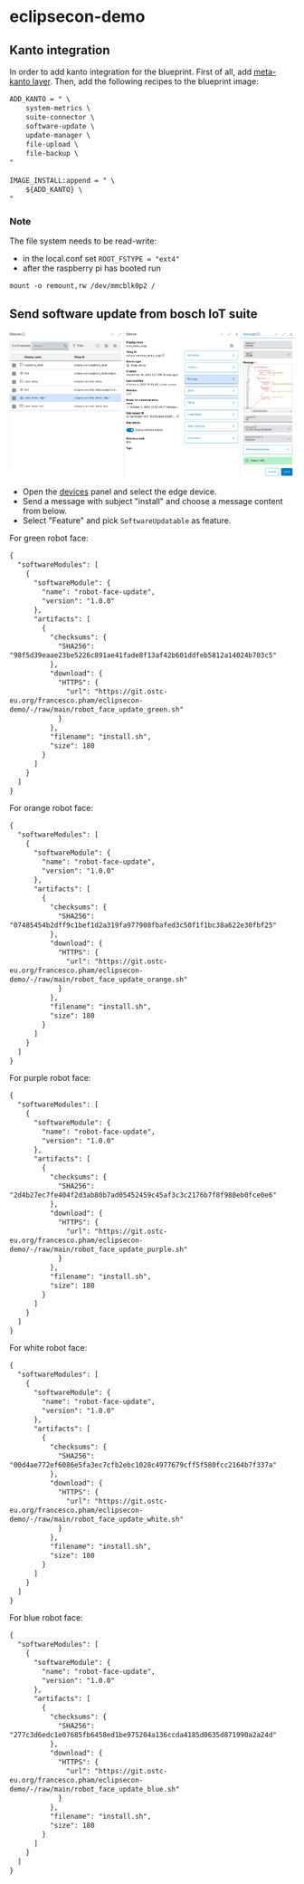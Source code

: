 # eclipsecon-demo

## Kanto integration
In order to add kanto integration for the blueprint. First of all, add [meta-kanto layer](https://github.com/eclipse-kanto/meta-kanto).
Then, add the following recipes to the blueprint image:
```
ADD_KANTO = " \
    system-metrics \
    suite-connector \
    software-update \
    update-manager \
    file-upload \
    file-backup \
"

IMAGE_INSTALL:append = " \
    ${ADD_KANTO} \
"
```

### Note
The file system needs to be read-write:
- in the local.conf set `ROOT_FSTYPE = "ext4"`
- after the raspberry pi has booted run 
```
mount -o remount,rw /dev/mmcblk0p2 /
```



## Send software update from bosch IoT suite
![bosch IoT suite send message for software update](images/bosch-iot-suite-send-message.png)
- Open the [devices](https://console.bosch-iot-suite.com/devices) panel and 
select the edge device.
- Send a message with subject "install" and choose a message content from below.
- Select "Feature" and pick `SoftwareUpdatable` as feature.

For green robot face:
```
{
  "softwareModules": [
    {
      "softwareModule": {
        "name": "robot-face-update",
        "version": "1.0.0"
      },
      "artifacts": [
        {
          "checksums": {
            "SHA256": "98f5d39eaae23be5226c891ae41fade8f13af42b601ddfeb5812a14024b703c5"
          },
          "download": {
            "HTTPS": {
              "url": "https://git.ostc-eu.org/francesco.pham/eclipsecon-demo/-/raw/main/robot_face_update_green.sh"
            }
          },
          "filename": "install.sh",
          "size": 180
        }
      ]
    }
  ]
}
```

For orange robot face:
```
{
  "softwareModules": [
    {
      "softwareModule": {
        "name": "robot-face-update",
        "version": "1.0.0"
      },
      "artifacts": [
        {
          "checksums": {
            "SHA256": "07485454b2dff9c1bef1d2a319fa977908fbafed3c50f1f1bc38a622e30fbf25"
          },
          "download": {
            "HTTPS": {
              "url": "https://git.ostc-eu.org/francesco.pham/eclipsecon-demo/-/raw/main/robot_face_update_orange.sh"
            }
          },
          "filename": "install.sh",
          "size": 180
        }
      ]
    }
  ]
}
```

For purple robot face:
```
{
  "softwareModules": [
    {
      "softwareModule": {
        "name": "robot-face-update",
        "version": "1.0.0"
      },
      "artifacts": [
        {
          "checksums": {
            "SHA256": "2d4b27ec7fe404f2d3ab80b7ad05452459c45af3c3c2176b7f8f988eb0fce0e6"
          },
          "download": {
            "HTTPS": {
              "url": "https://git.ostc-eu.org/francesco.pham/eclipsecon-demo/-/raw/main/robot_face_update_purple.sh"
            }
          },
          "filename": "install.sh",
          "size": 180
        }
      ]
    }
  ]
}
```

For white robot face:
```
{
  "softwareModules": [
    {
      "softwareModule": {
        "name": "robot-face-update",
        "version": "1.0.0"
      },
      "artifacts": [
        {
          "checksums": {
            "SHA256": "00d4ae772ef6086e5fa3ec7cfb2ebc1028c4977679cff5f580fcc2164b7f337a"
          },
          "download": {
            "HTTPS": {
              "url": "https://git.ostc-eu.org/francesco.pham/eclipsecon-demo/-/raw/main/robot_face_update_white.sh"
            }
          },
          "filename": "install.sh",
          "size": 180
        }
      ]
    }
  ]
}
```

For blue robot face:
```
{
  "softwareModules": [
    {
      "softwareModule": {
        "name": "robot-face-update",
        "version": "1.0.0"
      },
      "artifacts": [
        {
          "checksums": {
            "SHA256": "277c3d6edc1e07685fb6458ed1be975204a136ccda4185d0635d871990a2a24d"
          },
          "download": {
            "HTTPS": {
              "url": "https://git.ostc-eu.org/francesco.pham/eclipsecon-demo/-/raw/main/robot_face_update_blue.sh"
            }
          },
          "filename": "install.sh",
          "size": 180
        }
      ]
    }
  ]
}
```

